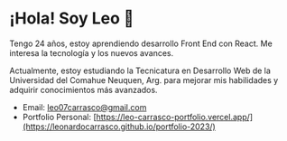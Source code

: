 # ¡Hola! Soy Leo 👋

Tengo 24 años, estoy aprendiendo desarrollo Front End con React. Me interesa la tecnología y los nuevos avances.

Actualmente, estoy estudiando la Tecnicatura en Desarrollo Web de la Universidad del Comahue Neuquen, Arg. para mejorar mis habilidades y adquirir conocimientos más avanzados.

- Email: leo07carrasco@gmail.com
- Portfolio Personal: [https://leo-carrasco-portfolio.vercel.app/](https://leonardocarrasco.github.io/portfolio-2023/)


